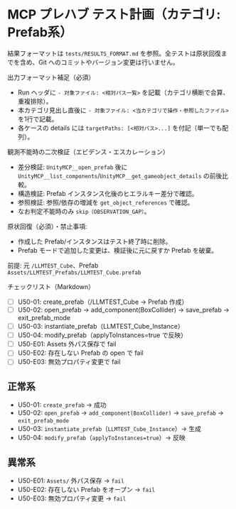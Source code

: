 # MCP プレハブ テスト計画（カテゴリ: Prefab系）

結果フォーマットは `tests/RESULTS_FORMAT.md` を参照。全テストは原状回復までを含め、Git へのコミットやバージョン変更は行いません。

出力フォーマット補足（必須）
- Run ヘッダに `- 対象ファイル: <相対パス一覧>` を記載（カテゴリ横断で合算、重複排除）。
- 本カテゴリ見出し直後に `- 対象ファイル: <当カテゴリで操作・参照したファイル>` を1行で記載。
- 各ケースの details には `targetPaths: [<相対パス>...]` を付記（単一でも配列）。

観測不能時の二次検証（エビデンス・エスカレーション）
- 差分検証: `UnityMCP__open_prefab` 後に `UnityMCP__list_components`/`UnityMCP__get_gameobject_details` の前後比較。
- 構造検証: Prefab インスタンス化後のヒエラルキー差分で確認。
- 参照検証: 参照/依存の増減を `get_object_references` で確認。
- なお判定不能時のみ `skip（OBSERVATION_GAP）`。

原状回復（必須）・禁止事項:
- 作成した Prefab/インスタンスはテスト終了時に削除。
- Prefab モードで追加した変更は、検証後に元に戻すか Prefab を破棄。

前提: 元 `/LLMTEST_Cube`、Prefab `Assets/LLMTEST_Prefabs/LLMTEST_Cube.prefab`

チェックリスト（Markdown）
- [ ] U50-01: create_prefab（/LLMTEST_Cube → Prefab 作成）
- [ ] U50-02: open_prefab → add_component(BoxCollider) → save_prefab → exit_prefab_mode
- [ ] U50-03: instantiate_prefab（LLMTEST_Cube_Instance）
- [ ] U50-04: modify_prefab（applyToInstances=true で反映）
- [ ] U50-E01: Assets 外パス保存で fail
- [ ] U50-E02: 存在しない Prefab の open で fail
- [ ] U50-E03: 無効プロパティ変更で fail

## 正常系

- U50-01: `create_prefab` → 成功
- U50-02: `open_prefab` → `add_component(BoxCollider)` → `save_prefab` → `exit_prefab_mode`
- U50-03: `instantiate_prefab`（`LLMTEST_Cube_Instance`）→ 生成
- U50-04: `modify_prefab`（`applyToInstances=true`）→ 反映

## 異常系

- U50-E01: `Assets/` 外パス保存 → `fail`
- U50-E02: 存在しない Prefab をオープン → `fail`
- U50-E03: 無効プロパティ変更 → `fail`
